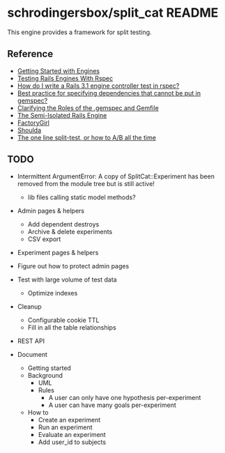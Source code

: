 # schrodingersbox/split_cat README

This engine provides a framework for split testing.

## Reference

 * [Getting Started with Engines](http://edgeguides.rubyonrails.org/engines.html)
 * [Testing Rails Engines With Rspec](http://whilefalse.net/2012/01/25/testing-rails-engines-rspec/)
 * [How do I write a Rails 3.1 engine controller test in rspec?](http://stackoverflow.com/questions/5200654/how-do-i-write-a-rails-3-1-engine-controller-test-in-rspec)
 * [Best practice for specifying dependencies that cannot be put in gemspec?](https://groups.google.com/forum/?fromgroups=#!topic/ruby-bundler/U7FMRAl3nJE)
 * [Clarifying the Roles of the .gemspec and Gemfile](http://yehudakatz.com/2010/12/16/clarifying-the-roles-of-the-gemspec-and-gemfile/)
 * [The Semi-Isolated Rails Engine](http://bibwild.wordpress.com/2012/05/10/the-semi-isolated-rails-engine/)
 * [FactoryGirl](https://github.com/thoughtbot/factory_girl)
 * [Shoulda](https://github.com/thoughtbot/shoulda-matchers)
 * [The one line split-test, or how to A/B all the time](http://www.startuplessonslearned.com/2008/09/one-line-split-test-or-how-to-ab-all.html)

## TODO

  * Intermittent ArgumentError: A copy of SplitCat::Experiment has been removed from the module tree but is still active!
      * lib files calling static model methods?

  * Admin pages & helpers
    * Add dependent destroys
    * Archive & delete experiments
    * CSV export

  * Experiment pages & helpers

  * Figure out how to protect admin pages

  * Test with large volume of test data
    * Optimize indexes

  * Cleanup
      * Configurable cookie TTL
      * Fill in all the table relationships

  * REST API

  * Document
    * Getting started
    * Background
      * UML
      * Rules
        * A user can only have one hypothesis per-experiment
        * A user can have many goals per-experiment
    * How to
        * Create an experiment
        * Run an experiment
        * Evaluate an experiment
        * Add user_id to subjects



